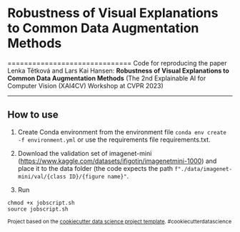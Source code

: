 # Robustness of Visual Explanations to Common Data Augmentation Methods
==============================
Code for reproducing the paper Lenka Tětková and Lars Kai Hansen: **Robustness of Visual Explanations to Common Data Augmentation Methods** (The 2nd Explainable AI for Computer Vision (XAI4CV) Workshop at CVPR 2023)

------------
## How to use
1. Create Conda environment from the environment file
`conda env create -f environment.yml`
or use the requirements file requirements.txt.

2. Download the validation set of imagenet-mini (https://www.kaggle.com/datasets/ifigotin/imagenetmini-1000) and place it to the data folder (the code expects the path `f"./data/imagenet-mini/val/{class ID}/{figure name}"`.

3. Run
```
chmod +x jobscript.sh
source jobscript.sh
```

<p><small>Project based on the <a target="_blank" href="https://drivendata.github.io/cookiecutter-data-science/">cookiecutter data science project template</a>. #cookiecutterdatascience</small></p>
